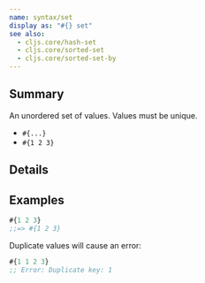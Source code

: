 ```yaml
---
name: syntax/set
display as: "#{} set"
see also:
  - cljs.core/hash-set
  - cljs.core/sorted-set
  - cljs.core/sorted-set-by
---
```


## Summary

An unordered set of values.  Values must be unique.

- `#{...}`
- `#{1 2 3}`

## Details

## Examples

```clj
#{1 2 3}
;;=> #{1 2 3}
```

Duplicate values will cause an error:

```clj
#{1 1 2 3}
;; Error: Duplicate key: 1
```
